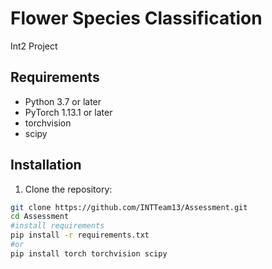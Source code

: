 # Flower Species Classification

Int2 Project

## Requirements

- Python 3.7 or later
- PyTorch 1.13.1 or later
- torchvision
- scipy

## Installation

1. Clone the repository:

```bash
git clone https://github.com/INTTeam13/Assessment.git
cd Assessment
#install requirements
pip install -r requirements.txt
#or
pip install torch torchvision scipy
```

